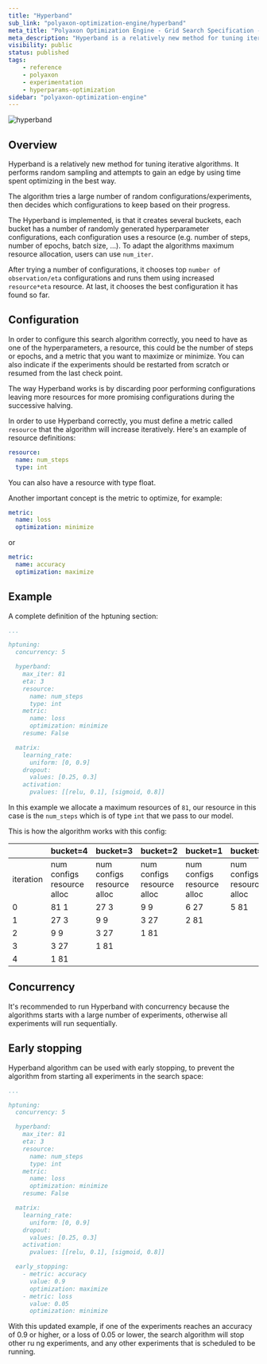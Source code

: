 ```yaml
---
title: "Hyperband"
sub_link: "polyaxon-optimization-engine/hyperband"
meta_title: "Polyaxon Optimization Engine - Grid Search Specification - Polyaxon References"
meta_description: "Hyperband is a relatively new method for tuning iterative algorithms. It performs random sampling and attempts to gain an edge by using time spent optimizing in the best way. The algorithm tries a large number of random configurations/experiments, then decides which configurations to keep based on their progress."
visibility: public
status: published
tags:
    - reference
    - polyaxon
    - experimentation
    - hyperparams-optimization
sidebar: "polyaxon-optimization-engine"
---
```


![hyperband](../../../content/images/references/optimization-engine/hyperband.png)

## Overview 

Hyperband is a relatively new method for tuning iterative algorithms.
It performs random sampling and attempts to gain an edge by using time spent optimizing in the best way.

The algorithm tries a large number of random configurations/experiments, then decides which configurations to keep based on their progress.

The Hyperband is implemented, is that it creates several buckets, each bucket has a number of randomly generated hyperparameter configurations, 
each configuration uses a resource (e.g. number of steps, number of epochs, batch size, ...). To adapt the algorithms maximum resource allocation, users can use `num_iter`.

After trying a number of configurations, it chooses top `number of observation/eta` configurations and runs them using increased `resource*eta` resource. 
At last, it chooses the best configuration it has found so far.


## Configuration

In order to configure this search algorithm correctly, you need to have as one of the hyperparameters,
a resource, this could be the number of steps or epochs, and a metric that you want to maximize or minimize.
You can also indicate if the experiments should be restarted from scratch or resumed from the last check point.

The way Hyperband works is by discarding poor performing
configurations leaving more resources for more promising configurations during the successive halving.

In order to use Hyperband correctly, you must define a metric called `resource` that the algorithm
will increase iteratively. Here's an example of resource definitions:

```yaml
resource:
  name: num_steps
  type: int
```

You can also have a resource with type float.

Another important concept is the metric to optimize, for example:

```yaml
metric:
  name: loss
  optimization: minimize
```

or

```yaml
metric:
  name: accuracy
  optimization: maximize
```

## Example

A complete definition of the hptuning section:

```yaml
...

hptuning:
  concurrency: 5

  hyperband:
    max_iter: 81
    eta: 3
    resource:
      name: num_steps
      type: int
    metric:
      name: loss
      optimization: minimize
    resume: False

  matrix:
    learning_rate:
      uniform: [0, 0.9]
    dropout:
      values: [0.25, 0.3]
    activation:
      pvalues: [[relu, 0.1], [sigmoid, 0.8]]
```

In this example we allocate a maximum resources of `81`, our resource in this case is the `num_steps` which is of type `int` that we pass to our model.

This is how the algorithm works with this config:


|              | bucket=4                    | bucket=3                     | bucket=2                     | bucket=1                     | bucket=0                    |
|--------------|-----------------------------|------------------------------|------------------------------|------------------------------|-----------------------------|
|iteration     |num configs   resource alloc |num configs   resource alloc  |num configs   resource alloc  |num configs   resource alloc  |num configs   resource alloc |
|0             |81             1             |27                          3 |9              9              |6              27             |5                          81|
|1             |27             3             |9                          9  |3              27             |2              81             |                             |
|2             |9             9              |3                          27 |1              81             |                              |                             |
|3             |3             27             |1                          81 |                              |                              |                             |
|4             |1             81             |                              |                              |                              |                             |

## Concurrency

It's recommended to run Hyperband with concurrency because the algorithms starts with a large number of experiments, otherwise all experiments will run sequentially.

## Early stopping

Hyperband algorithm can be used with early stopping, to prevent the algorithm from starting all experiments in the search space:


```yaml
...

hptuning:
  concurrency: 5

  hyperband:
    max_iter: 81
    eta: 3
    resource:
      name: num_steps
      type: int
    metric:
      name: loss
      optimization: minimize
    resume: False

  matrix:
    learning_rate:
      uniform: [0, 0.9]
    dropout:
      values: [0.25, 0.3]
    activation:
      pvalues: [[relu, 0.1], [sigmoid, 0.8]]

  early_stopping:
    - metric: accuracy
      value: 0.9
      optimization: maximize
    - metric: loss
      value: 0.05
      optimization: minimize
```

With this updated example, if one of the experiments reaches an accuracy of 0.9 or higher, or a loss of 0.05 or lower, the search algorithm will stop other ru ng experiments, 
and any other experiments that is scheduled to be running.
